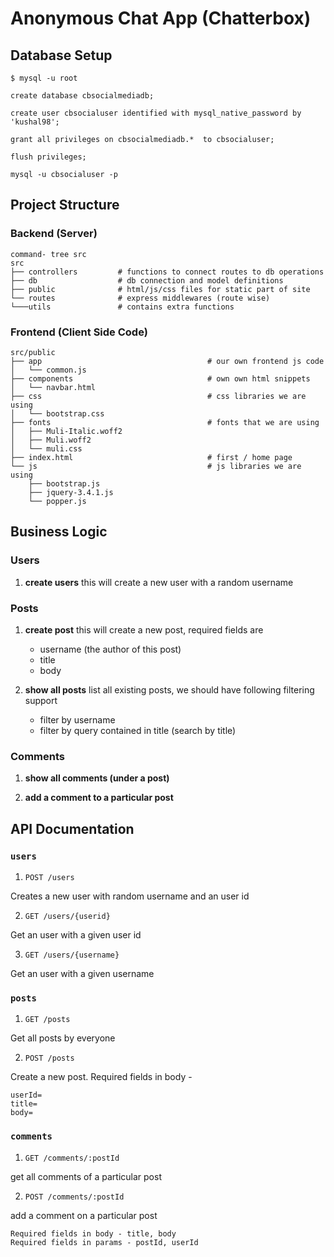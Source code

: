 # Anonymous Chat App (Chatterbox)


## Database Setup

```shell
$ mysql -u root
```

```mysql
create database cbsocialmediadb;

create user cbsocialuser identified with mysql_native_password by 'kushal98';

grant all privileges on cbsocialmediadb.*  to cbsocialuser;

flush privileges;

mysql -u cbsocialuser -p
```

## Project Structure

### Backend (Server)
```shell
command- tree src
src
├── controllers         # functions to connect routes to db operations
├── db                  # db connection and model definitions
├── public              # html/js/css files for static part of site
└── routes              # express middlewares (route wise)
└───utils               # contains extra functions
```

### Frontend (Client Side Code)

```shell
src/public
├── app                                     # our own frontend js code
│   └── common.js
├── components                              # own own html snippets
│   └── navbar.html
├── css                                     # css libraries we are using
│   └── bootstrap.css
├── fonts                                   # fonts that we are using
│   ├── Muli-Italic.woff2
│   ├── Muli.woff2
│   └── muli.css
├── index.html                              # first / home page
└── js                                      # js libraries we are using
    ├── bootstrap.js
    ├── jquery-3.4.1.js
    └── popper.js

```
## Business Logic 

### Users

1. **create users** 
    this will create a new user with a random username

### Posts

1. **create post**
    this will create a new post, required fields are 
    - username (the author of this post)
    - title
    - body 

2. **show all posts**
    list all existing posts, we should have following filtering support

    - filter by username
    - filter by query contained in title (search by title)


### Comments 


1. **show all comments (under a post)**

2. **add a comment to a particular post**


## API Documentation 

### `users` 

1. `POST /users` 

Creates a new user with random username and an user id

2. `GET /users/{userid}`

Get an user with a given user id

3. `GET /users/{username}`

Get an user with a given username


### `posts` 

1. `GET /posts` 

Get all posts by everyone 

2. `POST /posts` 

Create a new post. 
Required fields in body - 

```
userId=
title=
body=
```
### `comments`

1. `GET /comments/:postId`

get all comments of a particular post 

2. `POST /comments/:postId`

add a comment on a particular post
```
Required fields in body - title, body
Required fields in params - postId, userId
```




